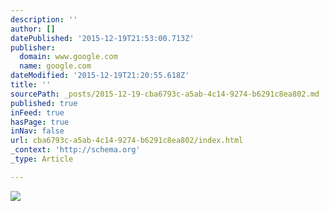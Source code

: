 ```yaml
---
description: ''
author: []
datePublished: '2015-12-19T21:53:00.713Z'
publisher:
  domain: www.google.com
  name: google.com
dateModified: '2015-12-19T21:20:55.618Z'
title: ''
sourcePath: _posts/2015-12-19-cba6793c-a5ab-4c14-9274-b6291c8ea802.md
published: true
inFeed: true
hasPage: true
inNav: false
url: cba6793c-a5ab-4c14-9274-b6291c8ea802/index.html
_context: 'http://schema.org'
_type: Article

---
```

![](http://the-grid-user-content.s3-us-west-2.amazonaws.com/d7b9f417-f7fc-4bc8-9f5b-9459e7cbb41c.jpg)